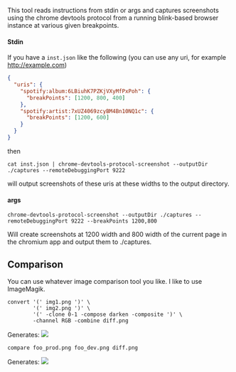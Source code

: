 This tool reads instructions from stdin or args and captures screenshots
using the chrome devtools protocol from a running blink-based
browser instance at various given breakpoints.

#### Stdin
If you have a `inst.json` like the following (you can use any uri, for example http://example.com)
```json
{
  "uris": {
    "spotify:album:6LBiuhK7PZKjVXyMfPxPoh": {
      "breakPoints": [1200, 800, 400]
    },
    "spotify:artist:7xUZ4069zcyBM4Bn10NQ1c": {
      "breakPoints": [1200, 600]
    }
  }
}
```

then

```
cat inst.json | chrome-devtools-protocol-screenshot --outputDir ./captures --remoteDebuggingPort 9222
```
will output screenshots of these uris at these widths to the output directory.

#### args
```
chrome-devtools-protocol-screenshot --outputDir ./captures --remoteDebuggingPort 9222 --breakPoints 1200,800
```
Will create screenshots at 1200 width and 800 width of the current page 
in the chromium app and output them to ./captures.

## Comparison

You can use whatever image comparison tool you like.
I like to use ImageMagik.

```
convert '(' img1.png ')' \
        '(' img2.png ')' \
        '(' -clone 0-1 -compose darken -composite ')' \
        -channel RGB -combine diff.png
```
Generates:
![](https://i.imgur.com/RqAOcdW.png)

```
compare foo_prod.png foo_dev.png diff.png
```
Generates:
![](https://i.imgur.com/eeyo050.png)
